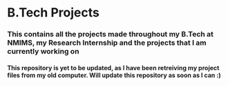 # B.Tech Projects
### This contains all the projects made throughout my B.Tech at NMIMS, my Research Internship and the projects that I am currently working on
#### This repository is yet to be updated, as I have been retreiving my project files from my old computer. Will update this repository as soon as I can :)
